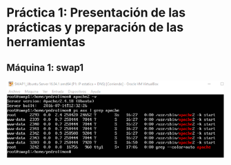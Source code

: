 
# Práctica 1: Presentación de las prácticas y preparación de las herramientas

## Máquina 1: **swap1**

![img](https://github.com/pedrolimon/SWAP1617/blob/master/Practica1/grepm1.png)
